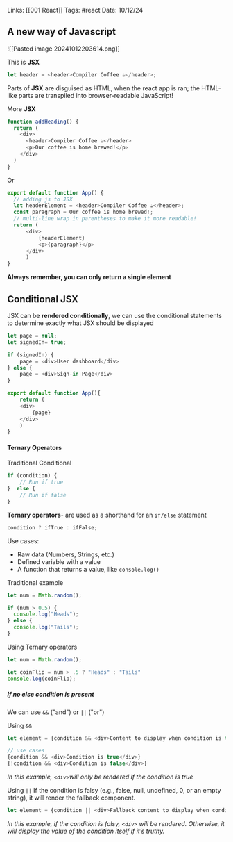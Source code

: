 
Links: [[001 React]]
Tags: #react 
Date: 10/12/24


## A new way of Javascript

![[Pasted image 20241012203614.png]]

This is **JSX**
```js
let header = <header>Compiler Coffee ☕</header>;
```


Parts of **JSX** are disguised as HTML, when the react app is ran; the HTML-like parts are transpiled into browser-readable JavaScript!

More **JSX**
```js
function addHeading() {
  return (
    <div>
      <header>Compiler Coffee ☕</header>
      <p>Our coffee is home brewed!</p>
    </div>
  )
}
```
Or
```js
export default function App() {
  // adding js to JSX
  let headerElement = <header>Compiler Coffee ☕</header>;
  const paragraph = Our coffee is home brewed!;
  // multi-line wrap in parentheses to make it more readable!
  return (
	  <div> 
		  {headerElement} 
		  <p>{paragraph}</p>
	  </div>
	  )
}

```

**Always remember, you can only return a single element**


## Conditional JSX

JSX can be **rendered conditionally**, we can use the conditional statements to determine exactly what JSX should be displayed

```js
let page = null;
let signedIn= true;

if (signedIn) {
	page = <div>User dashboard</div>
} else {
	page = <div>Sign-in Page</div>
}

export default function App(){
	return (
	<div>
		{page}
	</div>
	)
}
```

#### Ternary Operators

Traditional Conditional
```js
if (condition) { 
	// Run if true 
}  else { 
	// Run if false 
}
```

**Ternary operators**- are used as a shorthand for an `if/else` statement
```js
condition ? ifTrue : ifFalse;
```

Use cases:
- Raw data (Numbers, Strings, etc.)
- Defined variable with a value
- A function that returns a value, like `console.log()`

Traditional example
```js
let num = Math.random();

if (num > 0.5) {
  console.log("Heads");
} else {
  console.log("Tails");
}
```

Using Ternary operators
```js
let num = Math.random();

let coinFlip = num > .5 ? "Heads" : "Tails"
console.log(coinFlip);
```

##### If no else condition is present 
We can use `&&` ("and") or `||` ("or")

Using `&&`
```js
let element = {condition && <div>Content to display when condition is true</div>}

// use cases
{condition && <div>Condition is true</div>}
{!condition && <div>Condition is false</div>}
```
*In this example, `<div>`will only be rendered if the condition is true*

Using `||`
If the condition is falsy (e.g., false, null, undefined, 0, or an empty string), it will render the fallback component.
```js
let element = {condition || <div>Fallback content to display when condition is false</div>}
```
*In this example, if the condition is falsy, `<div>` will be rendered. Otherwise, it will display the value of the condition itself if it’s truthy.*
